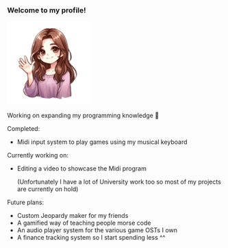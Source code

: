 ### Welcome to my profile!
![Alt text](ZoeyWaveNoBackground.png)

Working on expanding my programming knowledge 💜

Completed:
- Midi input system to play games using my musical keyboard

Currently working on:
- Editing a video to showcase the Midi program

  (Unfortunately I have a lot of University work too so most of my projects are currently on hold)

Future plans:
- Custom Jeopardy maker for my friends
- A gamified way of teaching people morse code
- An audio player system for the various game OSTs I own
- A finance tracking system so I start spending less ^^
